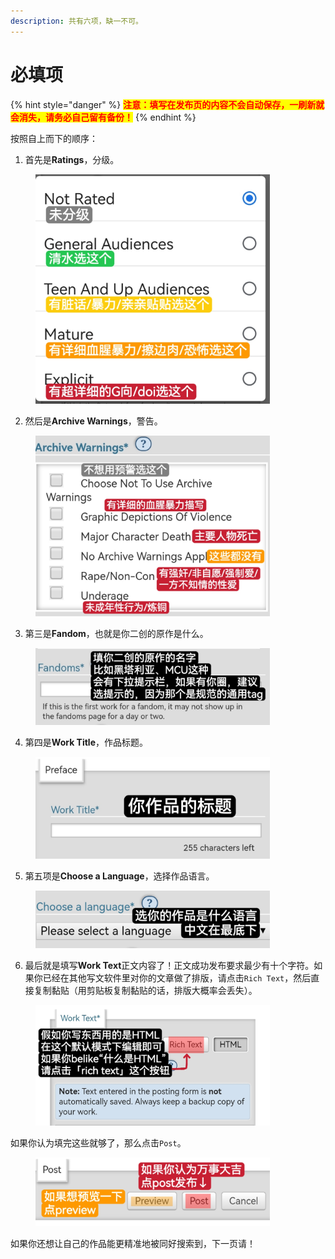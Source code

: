 ```yaml
---
description: 共有六项，缺一不可。
---
```


# 必填项

{% hint style="danger" %}
<mark style="color:red;">**注意：填写在发布页的内容不会自动保存，一刷新就会消失，请务必自己留有备份！**</mark>
{% endhint %}

按照自上而下的顺序：

1. 首先是**Ratings**，分级。

<figure><img src="../../.gitbook/assets/MTXX_MH20230313_200801245.jpg" alt="" width="375"><figcaption></figcaption></figure>

2. 然后是**Archive Warnings**，警告。

<figure><img src="../../.gitbook/assets/MTXX_MH20230313_201314212.jpg" alt="" width="375"><figcaption></figcaption></figure>

3. 第三是**Fandom**，也就是你二创的原作是什么。

<figure><img src="../../.gitbook/assets/MTXX_MH20230313_201747370.jpg" alt="" width="375"><figcaption></figcaption></figure>

4. 第四是**Work Title**，作品标题。

<figure><img src="../../.gitbook/assets/MTXX_MH20230313_202011459.jpg" alt="" width="375"><figcaption></figcaption></figure>

5. 第五项是**Choose a Language**，选择作品语言。

<figure><img src="../../.gitbook/assets/MTXX_MH20230313_202234201.jpg" alt="" width="375"><figcaption></figcaption></figure>

6. 最后就是填写**Work Text**正文内容了！正文成功发布要求最少有十个字符。如果你已经在其他写文软件里对你的文章做了排版，请点击`Rich Text`，然后直接复制黏贴（用剪贴板复制黏贴的话，排版大概率会丢失）。

<figure><img src="../../.gitbook/assets/MTXX_MH20230313_202711575.jpg" alt="" width="375"><figcaption></figcaption></figure>

如果你认为填完这些就够了，那么点击`Post`。

<figure><img src="../../.gitbook/assets/MTXX_MH20230313_204740027.jpg" alt="" width="375"><figcaption></figcaption></figure>

如果你还想让自己的作品能更精准地被同好搜索到，下一页请！
